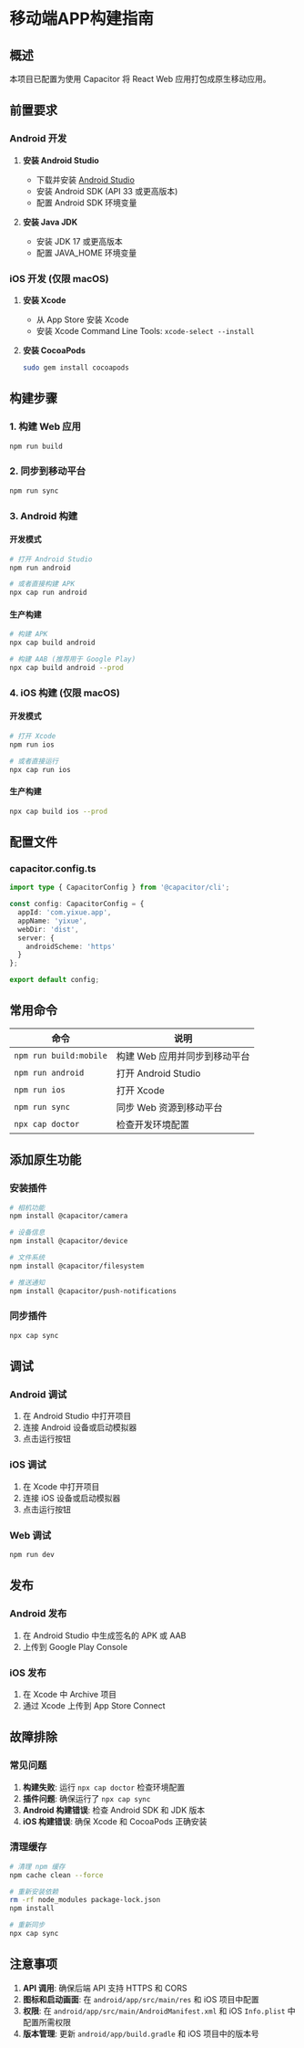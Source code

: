 # 移动端APP构建指南

## 概述
本项目已配置为使用 Capacitor 将 React Web 应用打包成原生移动应用。

## 前置要求

### Android 开发
1. **安装 Android Studio**
   - 下载并安装 [Android Studio](https://developer.android.com/studio)
   - 安装 Android SDK (API 33 或更高版本)
   - 配置 Android SDK 环境变量

2. **安装 Java JDK**
   - 安装 JDK 17 或更高版本
   - 配置 JAVA_HOME 环境变量

### iOS 开发 (仅限 macOS)
1. **安装 Xcode**
   - 从 App Store 安装 Xcode
   - 安装 Xcode Command Line Tools: `xcode-select --install`

2. **安装 CocoaPods**
   ```bash
   sudo gem install cocoapods
   ```

## 构建步骤

### 1. 构建 Web 应用
```bash
npm run build
```

### 2. 同步到移动平台
```bash
npm run sync
```

### 3. Android 构建

#### 开发模式
```bash
# 打开 Android Studio
npm run android

# 或者直接构建 APK
npx cap run android
```

#### 生产构建
```bash
# 构建 APK
npx cap build android

# 构建 AAB (推荐用于 Google Play)
npx cap build android --prod
```

### 4. iOS 构建 (仅限 macOS)

#### 开发模式
```bash
# 打开 Xcode
npm run ios

# 或者直接运行
npx cap run ios
```

#### 生产构建
```bash
npx cap build ios --prod
```

## 配置文件

### capacitor.config.ts
```typescript
import type { CapacitorConfig } from '@capacitor/cli';

const config: CapacitorConfig = {
  appId: 'com.yixue.app',
  appName: 'yixue',
  webDir: 'dist',
  server: {
    androidScheme: 'https'
  }
};

export default config;
```

## 常用命令

| 命令 | 说明 |
|------|------|
| `npm run build:mobile` | 构建 Web 应用并同步到移动平台 |
| `npm run android` | 打开 Android Studio |
| `npm run ios` | 打开 Xcode |
| `npm run sync` | 同步 Web 资源到移动平台 |
| `npx cap doctor` | 检查开发环境配置 |

## 添加原生功能

### 安装插件
```bash
# 相机功能
npm install @capacitor/camera

# 设备信息
npm install @capacitor/device

# 文件系统
npm install @capacitor/filesystem

# 推送通知
npm install @capacitor/push-notifications
```

### 同步插件
```bash
npx cap sync
```

## 调试

### Android 调试
1. 在 Android Studio 中打开项目
2. 连接 Android 设备或启动模拟器
3. 点击运行按钮

### iOS 调试
1. 在 Xcode 中打开项目
2. 连接 iOS 设备或启动模拟器
3. 点击运行按钮

### Web 调试
```bash
npm run dev
```

## 发布

### Android 发布
1. 在 Android Studio 中生成签名的 APK 或 AAB
2. 上传到 Google Play Console

### iOS 发布
1. 在 Xcode 中 Archive 项目
2. 通过 Xcode 上传到 App Store Connect

## 故障排除

### 常见问题
1. **构建失败**: 运行 `npx cap doctor` 检查环境配置
2. **插件问题**: 确保运行了 `npx cap sync`
3. **Android 构建错误**: 检查 Android SDK 和 JDK 版本
4. **iOS 构建错误**: 确保 Xcode 和 CocoaPods 正确安装

### 清理缓存
```bash
# 清理 npm 缓存
npm cache clean --force

# 重新安装依赖
rm -rf node_modules package-lock.json
npm install

# 重新同步
npx cap sync
```

## 注意事项

1. **API 调用**: 确保后端 API 支持 HTTPS 和 CORS
2. **图标和启动画面**: 在 `android/app/src/main/res` 和 iOS 项目中配置
3. **权限**: 在 `android/app/src/main/AndroidManifest.xml` 和 iOS `Info.plist` 中配置所需权限
4. **版本管理**: 更新 `android/app/build.gradle` 和 iOS 项目中的版本号